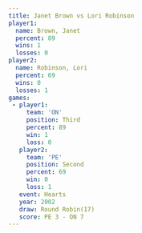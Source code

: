 ```yaml
---
title: Janet Brown vs Lori Robinson
player1:              
  name: Brown, Janet  
  percent: 89         
  wins: 1             
  losses: 0           
player2:              
  name: Robinson, Lori
  percent: 69         
  wins: 0             
  losses: 1           
games:
 - player1:         
     team: 'ON'     
     position: Third
     percent: 89    
     win: 1         
     loss: 0        
   player2:          
     team: 'PE'      
     position: Second
     percent: 69     
     win: 0          
     loss: 1         
   event: Hearts        
   year: 2002           
   draw: Round Robin(17)
   score: PE 3 - ON 7   
---
```

